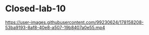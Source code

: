 # Closed-lab-10

https://user-images.githubusercontent.com/99230624/178158208-53ba9193-8af8-40e8-a507-19b8407a0e55.mp4

